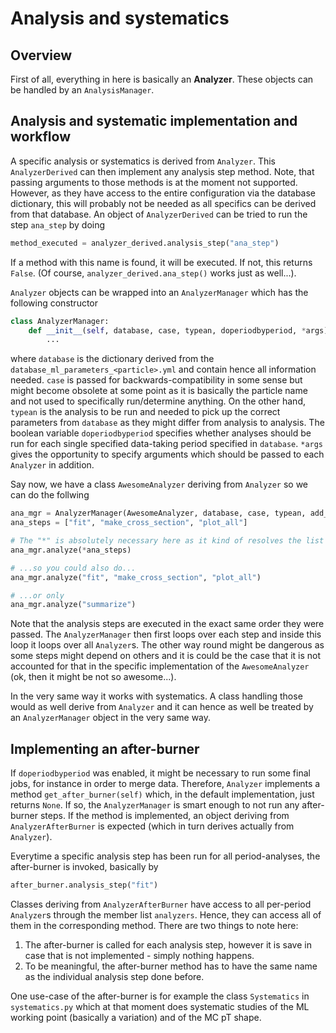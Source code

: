 # Analysis and systematics

## Overview

First of all, everything in here is basically an **Analyzer**. These objects can be handled by an `AnalysisManager`. 


## Analysis and systematic implementation and workflow

A specific analysis or systematics is derived from `Analyzer`. This `AnalyzerDerived` can then implement any analysis step method. Note, that passing arguments to those methods is at the moment not supported. However, as they have access to the entire configuration via the database dictionary, this will probably not be needed as all specifics can be derived from that database.
An object of `AnalyzerDerived` can be tried to run the step `ana_step` by doing

```python
method_executed = analyzer_derived.analysis_step("ana_step")
```

If a method with this name is found, it will be executed. If not, this returns `False`. (Of course, `analyzer_derived.ana_step()` works just as well...).

`Analyzer` objects can be wrapped into an `AnalyzerManager` which has the following constructor

```python
class AnalyzerManager:
    def __init__(self, database, case, typean, doperiodbyperiod, *args):
        ...
```

where `database` is the dictionary derived from the `database_ml_parameters_<particle>.yml` and contain hence all information needed. `case` is passed for backwards-compatibility in some sense but might become obsolete at some point as it is basically the particle name and not used to specifically run/determine anything. On the other hand, `typean` is the analysis to be run and needed to pick up the correct parameters from `database` as they might differ from analysis to analysis. The boolean variable `doperiodbyperiod` specifies whether analyses should be run for each single specified data-taking period specified in `database`. `*args` gives the opportunity to specify arguments which should be passed to each `Analyzer` in addition.

Say now, we have a class `AwesomeAnalyzer` deriving from `Analyzer` so we can do the follwing

```python
ana_mgr = AnalyzerManager(AwesomeAnalyzer, database, case, typean, add_arg1, add_arg2)
ana_steps = ["fit", "make_cross_section", "plot_all"]

# The "*" is absolutely necessary here as it kind of resolves the list into single arguments...
ana_mgr.analyze(*ana_steps)

# ...so you could also do...
ana_mgr.analyze("fit", "make_cross_section", "plot_all")

# ...or only
ana_mgr.analyze("summarize")
```

Note that the analysis steps are executed in the exact same order they were passed. The `AnalyzerManager` then first loops over each step and inside this loop it loops over all `Analyzer`s. The other way round might be dangerous as some steps might depend on others and it is could be the case that it is not accounted for that in the specific implementation of the `AwesomeAnalyzer` (ok, then it might be not so awesome...).

In the very same way it works with systematics. A class handling those would as well derive from `Analyzer` and it can hence as well be treated by an `AnalyzerManager` object in the very same way.

## Implementing an after-burner

If `doperiodbyperiod` was enabled, it might be necessary to run some final jobs, for instance in order to merge data. Therefore, `Analyzer` implements a method `get_after_burner(self)` which, in the default implementation, just returns `None`. If so, the `AnalyzerManager` is smart enough to not run any after-burner steps. If the method is implemented, an object deriving from `AnalyzerAfterBurner` is expected (which in turn derives actually from `Analyzer`).

Everytime a specific analysis step has been run for all period-analyses, the after-burner is invoked, basically by 

```python
after_burner.analysis_step("fit")
```
Classes deriving from `AnalyzerAfterBurner` have access to all per-period `Analyzer`s through the member list `analyzers`. Hence, they can access all of them in the corresponding method. There are two things to note here:

1. The after-burner is called for each analysis step, however it is save in case that is not implemented - simply nothing happens.
2. To be meaningful, the after-burner method has to have the same name as the individual analysis step done before.

One use-case of the after-burner is for example the class `Systematics` in `systematics.py` which at that moment does systematic studies of the ML working point (basically a variation) and of the MC pT shape.

